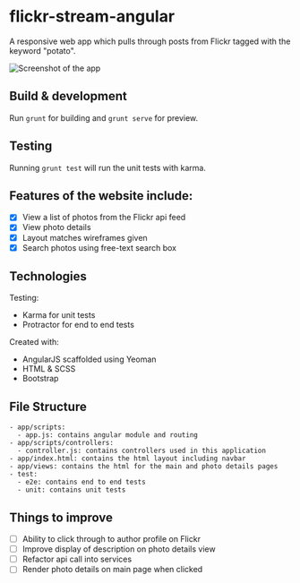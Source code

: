 # flickr-stream-angular

A responsive web app which pulls through posts from Flickr tagged with the keyword "potato".

![Screenshot of the app]()

## Build & development

Run `grunt` for building and `grunt serve` for preview.

## Testing

Running `grunt test` will run the unit tests with karma.

## Features of the website include:
- [x] View a list of photos from the Flickr api feed
- [x] View photo details
- [x] Layout matches wireframes given
- [x] Search photos using free-text search box

## Technologies
Testing:
- Karma for unit tests
- Protractor for end to end tests

Created with:
- AngularJS scaffolded using Yeoman
- HTML & SCSS
- Bootstrap

## File Structure
```
- app/scripts:
  - app.js: contains angular module and routing
- app/scripts/controllers:
  - controller.js: contains controllers used in this application
- app/index.html: contains the html layout including navbar
- app/views: contains the html for the main and photo details pages
- test:
  - e2e: contains end to end tests
  - unit: contains unit tests
```

## Things to improve
- [ ] Ability to click through to author profile on Flickr
- [ ] Improve display of description on photo details view
- [ ] Refactor api call into services
- [ ] Render photo details on main page when clicked
